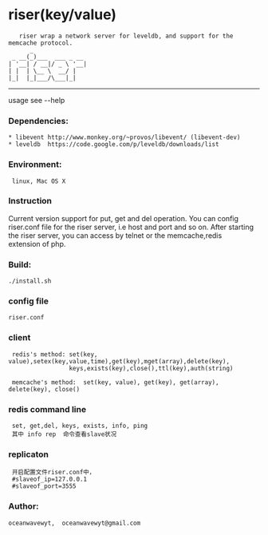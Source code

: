 riser(key/value)
==================
       riser wrap a network server for leveldb, and support for the memcache protocol.
	      _               
	 _ __(_)___  ___ _ __ 
	| '__| / __|/ _ \ '__|
	| |  | \__ \  __/ |   
	|_|  |_|___/\___|_|   

--------------	                      
usage see --help

### Dependencies:
    * libevent http://www.monkey.org/~provos/libevent/ (libevent-dev)
    * leveldb  https://code.google.com/p/leveldb/downloads/list

### Environment:
     linux, Mac OS X

### Instruction
  Current version support for put, get 
  and del operation. You can config riser.conf 
  file for the riser server, i.e host and port 
  and so on. After starting the riser server, 
  you can access by telnet or the memcache,redis  
  extension of php.

### Build:
    ./install.sh

### config file
    riser.conf
    
### client
     redis's method: set(key, value),setex(key,value,time),get(key),mget(array),delete(key),
                     keys,exists(key),close(),ttl(key),auth(string)
     
     memcache's method:  set(key, value), get(key), get(array), delete(key), close()
     
### redis command line
     set, get,del, keys, exists, info, ping
     其中 info rep  命令查看slave状况   

### replicaton
     开启配置文件riser.conf中，
     #slaveof_ip=127.0.0.1
     #slaveof_port=3555
     
### Author:
    oceanwavewyt,  oceanwavewyt@gmail.com


